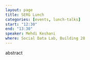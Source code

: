 ```yaml
---
layout: page
title: SERG Lunch
categories: [events, lunch-talks]
start: "12:30"
end: "13:30"
speaker: Mehdi Keshani
where: Social Data Lab, Building 28
---
```


abstract
